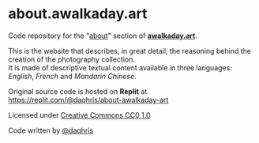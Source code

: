 # about.awalkaday.art
Code repository for the "[about](https://about.awalkaday.art)" section of [**awalkaday.art**](https://awalkaday.art). 

This is the website that describes, in great detail, the reasoning behind the creation of the photography collection.   
It is made of descriptive textual content available in three languages: *English*, *French* and *Mandarin Chinese*. 

Original source code is hosted on **Replit** at https://replit.com/@daqhris/about-awalkaday-art 

Licensed under [Creative Commons CC0 1.0](/LICENSE)

Code written by [@daqhris](https://github.com/daqhris) 
